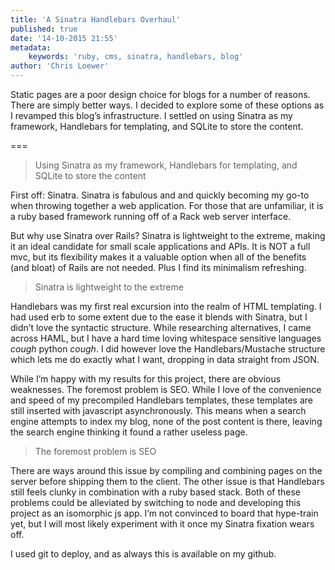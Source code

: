 ```yaml
---
title: 'A Sinatra Handlebars Overhaul'
published: true
date: '14-10-2015 21:55'
metadata:
    keywords: 'ruby, cms, sinatra, handlebars, blog'
author: 'Chris Loewer'
---
```


Static pages are a poor design choice for blogs for a number of reasons. There are simply better ways. I decided to explore some of these options as I revamped this blog’s infrastructure. I settled on using Sinatra as my framework, Handlebars for templating, and SQLite to store the content.

===

> Using Sinatra as my framework, Handlebars for templating, and SQLite to store the content

First off: Sinatra. Sinatra is fabulous and and quickly becoming my go-to when throwing together a web application. For those that are unfamiliar, it is a ruby based framework running off of a Rack web server interface.

But why use Sinatra over Rails? Sinatra is lightweight to the extreme, making it an ideal candidate for small scale applications and APIs. It is NOT a full mvc, but its flexibility makes it a valuable option when all of the benefits (and bloat) of Rails are not needed. Plus I find its minimalism refreshing.

> Sinatra is lightweight to the extreme

Handlebars was my first real excursion into the realm of HTML templating. I had used erb to some extent due to the ease it blends with Sinatra, but I didn’t love the syntactic structure. While researching alternatives, I came across HAML, but I have a hard time loving whitespace sensitive languages *cough* python *cough*. I did however love the Handlebars/Mustache structure which lets me do exactly what I want, dropping in data straight from JSON.

While I’m happy with my results for this project, there are obvious weaknesses. The foremost problem is SEO. While I love of the convenience and speed of my precompiled Handlebars templates, these templates are still inserted with javascript asynchronously. This means when a search engine attempts to index my blog, none of the post content is there, leaving the search engine thinking it found a rather useless page.

> The foremost problem is SEO

There are ways around this issue by compiling and combining pages on the server before shipping them to the client. The other issue is that Handlebars still feels clunky in combination with a ruby based stack. Both of these problems could be alleviated by switching to node and developing this project as an isomorphic js app. I’m not convinced to board that hype-train yet, but I will most likely experiment with it once my Sinatra fixation wears off.

I used git to deploy, and as always this is available on my github.